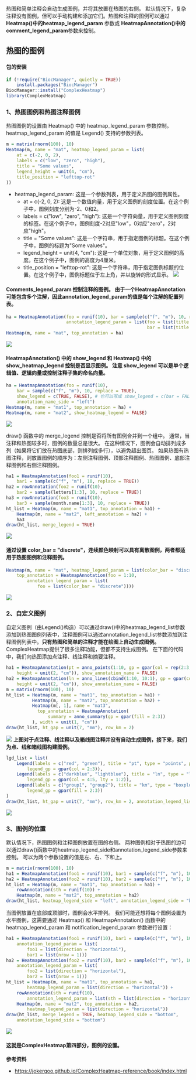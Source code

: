 热图和简单注释会自动生成图例，并将其放置在热图的右侧。 默认情况下，复杂注释没有图例，但可以手动构建和添加它们。热图和注释的图例可以通过 **Heatmap()**中的**heatmap_legend_param** 参数或 **HeatmapAnnotation()**中的**comment_legend_param**参数来控制。
## 热图的图例
#### 包的安装
```r
if (!require("BiocManager", quietly = TRUE))
    install.packages("BiocManager")
BiocManager::install("ComplexHeatmap")
library(ComplexHeatmap)
```
### 1、热图图例和热图注释图例
热图图例的设置由 Heatmap() 中的 heatmap_legend_param 参数控制。 heatmap_legend_param 的值是 Legend() 支持的参数列表。
```r
m = matrix(rnorm(100), 10)
Heatmap(m, name = "mat", heatmap_legend_param = list(
    at = c(-2, 0, 2),
    labels = c("low", "zero", "high"),
    title = "Some values",
    legend_height = unit(4, "cm"),
    title_position = "lefttop-rot"
))
```
- heatmap_legend_param: 这是一个参数列表，用于定义热图的图例属性。
  - at = c(-2, 0, 2): 这是一个数值向量，用于定义图例的刻度位置。在这个例子中，图例刻度分别为-2、0和2。
  - labels = c("low", "zero", "high"): 这是一个字符向量，用于定义图例刻度的标签。在这个例子中，图例刻度-2对应"low"，0对应"zero"，2对应"high"。
  - title = "Some values": 这是一个字符串，用于指定图例的标题。在这个例子中，图例的标题为"Some values"。
  - legend_height = unit(4, "cm"): 这是一个单位对象，用于定义图例的高度。在这个例子中，图例的高度为4厘米。
  - title_position = "lefttop-rot": 这是一个字符串，用于指定图例标题的位置。在这个例子中，图例标题位于左上角，并以旋转的形式显示。
![](https://files.mdnice.com/user/23696/9bdd9ded-d21a-49cf-b79f-0317969ed0ee.png)

#### Comments_legend_param 控制注释的图例。 由于一个HeatmapAnnotation可能包含多个注解，因此annotation_legend_param的值是每个注解的配置列表。
```r
ha = HeatmapAnnotation(foo = runif(10), bar = sample(c("f", "m"), 10, replace = TRUE),
                       annotation_legend_param = list(foo = list(title = "Fooooooh",at = c(0, 0.5, 1),labels = c("zero", "median", "one")),
                                                      bar = list(title = "Baaaaaaar",at = c("f", "m"),labels = c("Female", "Male"))))
Heatmap(m, name = "mat", top_annotation = ha)
```
![](https://files.mdnice.com/user/23696/37ce2377-6f28-4eb8-b4ab-5026196e8b39.png)
#### HeatmapAnnotation() 中的 show_legend 和 Heatmap() 中的 show_heatmap_legend 控制是否显示图例。 注意 show_legend 可以是单个逻辑值、逻辑向量或控制注释子集的命名向量。
```r
ha = HeatmapAnnotation(foo = runif(10), 
    bar = sample(c("f", "m"), 10, replace = TRUE),
    show_legend = c(TRUE, FALSE), # 也可以写成 show_legend = c(bar = FALSE)
    annotation_name_side = "left")
Heatmap(m, name = "mat1", top_annotation = ha) +
Heatmap(m, name = "mat2", show_heatmap_legend = FALSE)
```
![](https://files.mdnice.com/user/23696/a6601975-c5a9-4985-bad6-298e7a8aa6b7.png)

draw() 函数中的 merge_legend 控制是否将所有图例合并到一个组中。 通常，当注释和热图较多时，图例的数量总是很大。 在这种情况下，图例会自动排列成多列（如果将它们放在热图底部，则排列成多行），以避免超出图页。 如果热图有热图注释，则放置图例的顺序为：左侧注释图例、顶部注释图例、热图图例、底部注释图例和右侧注释图例。
```r
ha1 = HeatmapAnnotation(foo1 = runif(10), 
    bar1 = sample(c("f", "m"), 10, replace = TRUE))
ha2 = rowAnnotation(foo2 = runif(10), 
    bar2 = sample(letters[1:3], 10, replace = TRUE))
ha3 = rowAnnotation(foo3 = runif(10), 
    bar3 = sample(month.name[1:3], 10, replace = TRUE))
ht_list = Heatmap(m, name = "mat1", top_annotation = ha1) + 
    Heatmap(m, name = "mat2", left_annotation = ha2) + 
    ha3
draw(ht_list, merge_legend = TRUE)
```
![](https://files.mdnice.com/user/23696/dc38b644-5551-4e0d-93e4-7ee2d0bee3d7.png)
#### 通过设置 color_bar = "discrete"，连续颜色映射可以具有离散图例，两者都适用于热图图例和注释图例。
```r
Heatmap(m, name = "mat", heatmap_legend_param = list(color_bar = "discrete"),
    top_annotation = HeatmapAnnotation(foo = 1:10,
        annotation_legend_param = list(
            foo = list(color_bar = "discrete"))))
```
![](https://files.mdnice.com/user/23696/3862621c-080e-4295-b004-5e3690db3e99.png)
### 2、自定义图例
自定义图例（由Legend()构造）可以通过draw()中的heatmap_legend_list参数添加到热图图例列表中，注释图例可以通过annotation_legend_list参数添加到注释图例列表中。**只有热图和简单的注释才能在绘图上自动生成图例。** ComplexHeatmap提供了很多注释功能，但都不支持生成图例。 在下面的代码中，我们向热图添加点注释、线注释和摘要注释。

```r
ha1 = HeatmapAnnotation(pt = anno_points(1:10, gp = gpar(col = rep(2:3, each = 5)), 
    height = unit(2, "cm")), show_annotation_name = FALSE)
ha2 = HeatmapAnnotation(ln = anno_lines(cbind(1:10, 10:1), gp = gpar(col = 4:5, lty = 1:2),
    height = unit(2, "cm")), show_annotation_name = FALSE)
m = matrix(rnorm(100), 10)
ht_list = Heatmap(m, name = "mat1", top_annotation = ha1) + 
          Heatmap(m, name = "mat2", top_annotation = ha2) +
          Heatmap(m[, 1], name = "mat3", 
            top_annotation = HeatmapAnnotation(
                summary = anno_summary(gp = gpar(fill = 2:3))
          ), width = unit(1, "cm"))
draw(ht_list, ht_gap = unit(7, "mm"), row_km = 2)
```
![](https://files.mdnice.com/user/23696/bd8f6f9f-5694-40a7-bd1b-7b2be984d8dd.png)
**上图对于点注释、线注释以及箱线图注释并没有自动生成图例，接下来，我们为点、线和箱线图构建图例。**
```r
lgd_list = list(
    Legend(labels = c("red", "green"), title = "pt", type = "points", pch = 16, 
        legend_gp = gpar(col = 2:3)),
    Legend(labels = c("darkblue", "lightblue"), title = "ln", type = "lines", 
        legend_gp = gpar(col = 4:5, lty = 1:2)),
    Legend(labels = c("group1", "group2"), title = "km", type = "boxplot",
        legend_gp = gpar(fill = 2:3))
)
draw(ht_list, ht_gap = unit(7, "mm"), row_km = 2, annotation_legend_list = lgd_list)
```
![](https://files.mdnice.com/user/23696/50997ad5-ba4d-4776-92b5-5249007587b1.png)
### 3、图例的位置
默认情况下，热图图例和注释图例放置在图的右侧。 两种图例相对于热图的边可以通过draw()函数中的heatmap_legend_side和annotation_legend_side参数来控制。 可以为两个参数设置的值是左、右、下和上。
```r
m = matrix(rnorm(100), 10)
ha1 = HeatmapAnnotation(foo1 = runif(10), bar1 = sample(c("f", "m"), 10, replace = TRUE))
ha2 = HeatmapAnnotation(foo2 = runif(10), bar2 = sample(c("f", "m"), 10, replace = TRUE))
ht_list = Heatmap(m, name = "mat1", top_annotation = ha1) +
    rowAnnotation(sth = runif(10)) +
    Heatmap(m, name = "mat2", top_annotation = ha2)
draw(ht_list, heatmap_legend_side = "left", annotation_legend_side = "bottom")
```
当图例放置在底部或顶部时，图例会水平排列。 我们可能还想将每个图例设置为水平图例，这需要通过 Heatmap() 和 HeatmapAnnotation() 函数中的 heatmap_legend_param 和 notification_legend_param 参数进行设置：
```r
ha1 = HeatmapAnnotation(foo1 = runif(10), bar1 = sample(c("f", "m"), 10, replace = TRUE),
    annotation_legend_param = list(
        foo1 = list(direction = "horizontal"),
        bar1 = list(nrow = 1)))
ha2 = HeatmapAnnotation(foo2 = runif(10), bar2 = sample(c("f", "m"), 10, replace = TRUE),
    annotation_legend_param = list(
        foo2 = list(direction = "horizontal"),
        bar2 = list(nrow = 1)))
ht_list = Heatmap(m, name = "mat1", top_annotation = ha1, 
        heatmap_legend_param = list(direction = "horizontal")) +
    rowAnnotation(sth = runif(10), 
        annotation_legend_param = list(sth = list(direction = "horizontal"))) +
    Heatmap(m, name = "mat2", top_annotation = ha2,
        heatmap_legend_param = list(direction = "horizontal"))
draw(ht_list, merge_legend = TRUE, heatmap_legend_side = "bottom", 
    annotation_legend_side = "bottom")
```
![](https://files.mdnice.com/user/23696/612a8b50-37f9-417f-8c35-1aa9f1da0a91.png)

#### 这就是ComplexHeatmap第四部分，图例的设置。
**参考资料**
- https://jokergoo.github.io/ComplexHeatmap-reference/book/index.html

